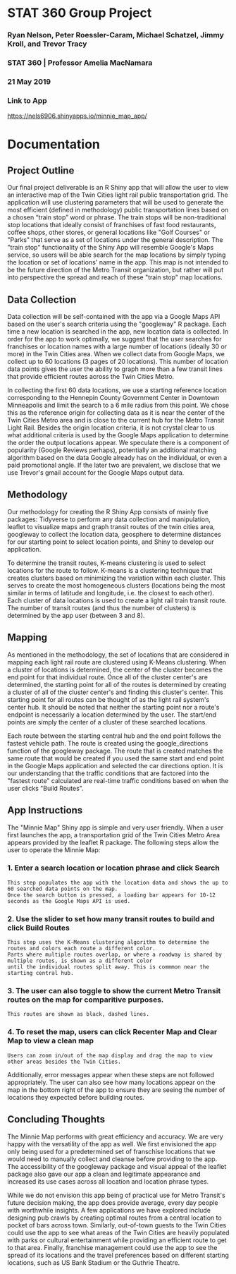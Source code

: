 # STAT 360 Group Project 
### Ryan Nelson, Peter Roessler-Caram, Michael Schatzel, Jimmy Kroll, and Trevor Tracy
### STAT 360 | Professor Amelia MacNamara
### 21 May 2019

### Link to App
 https://nels6906.shinyapps.io/minnie_map_app/


# Documentation

## Project Outline

Our final project deliverable is an R Shiny app that will allow the user to view an interactive map of the Twin Cities light rail public transportation grid. The application will use clustering parameters that will be used to generate the most efficient (defined in methodology) public transportation lines based on a chosen “train stop” word or phrase. The train stops will be non-traditional stop locations that ideally consist of franchises of fast food restaurants, coffee shops, other stores, or general locations like "Golf Courses" or "Parks" that serve as a set of locations under the general description. The "train stop" functionality of the Shiny App will resemble Google's Maps service, so users will be able search for the map locations by simply typing the location or set of locations' name in the app.  This map is not intended to be the future direction of the Metro Transit organization, but rather will put into perspective the spread and reach of these "train stop" map locations. 

## Data Collection

Data collection will be self-contained with the app via a Google Maps API based on the user's search criteria using the "googleway" R package. Each time a new location is searched in the app, new location data is collected. In order for the app to work optimally, we suggest that the user searches for franchises or location names with a large number of locations (ideally 30 or more) in the Twin Cities area. When we collect data from Google Maps, we collect up to 60 locations (3 pages of 20 locations). This number of location data points gives the user the ability to graph more than a few transit lines that provide efficient routes across the Twin Cities Metro.

In collecting the first 60 data locations, we use a starting reference location corresponding to the Hennepin County Government Center in Downtown Minneapolis and limit the search to a 6 mile radius from this point. We chose this as the reference origin for collecting data as it is near the center of the Twin Cities Metro area and is close to the current hub for the Metro Transit Light Rail. Besides the origin location criteria, it is not crystal clear to us what additional criteria is used by the Google Maps application to determine the order the output locations appear. We speculate there is a component of popularity (Google Reviews perhaps), potentially an additional matching algorithm based on the data Google already has on the individual, or even a paid promotional angle. If the later two are prevalent, we disclose that we use Trevor's gmail account for the Google Maps output data. 

## Methodology

Our methodology for creating the R Shiny App consists of mainly five packages: Tidyverse to perform any data collection and manipulation, leaflet to visualize maps and graph transit routes of the twin cities area, googleway to collect the location data, geosphere to determine distances for our starting point to select location points, and Shiny to develop our application.

To determine the transit routes, K-means clustering is used to select locations for the route to follow. K-means is a clustering technique that creates clusters based on minimizing the variation within each cluster. This serves to create the most homogeneous clusters (locations being the most similar in terms of latitude and longitude, i.e. the closest to each other). Each cluster of data locations is used to create a light rail train transit route. The number of transit routes (and thus the number of clusters) is determined by the app user (between 3 and 8).

## Mapping

As mentioned in the methodology, the set of locations that are considered in mapping each light rail route are clustered using K-Means clustering. When a cluster of locations is determined, the center of the cluster becomes the end point for that individual route. Once all of the cluster center's are determined, the starting point for all of the routes is determined by creating a cluster of all of the cluster center's and finding this cluster's center. This starting point for all routes can be thought of as the light rail system's center hub. It should be noted that neither the starting point nor a route's endpoint is necessarily a location determined by the user. The start/end points are simply the center of a cluster of these searched locations.

Each route between the starting central hub and the end point follows the fastest vehicle path. The route is created using the google_directions function of the googleway package. The route that is created matches the same route that would be created if you used the same start and end point in the Google Maps application and selected the car directions option. It is our understanding that the traffic conditions that are factored into the "fastest route" calculated are real-time traffic conditions based on when the user clicks "Build Routes".

## App Instructions

The "Minnie Map" Shiny app is simple and very user friendly. When a user first launches the app, a transportation grid of the Twin Cities Metro Area appears provided by the leaflet R package. The following steps allow the user to operate the Minnie Map:
### 1. Enter a search location or location phrase and click Search
    This step populates the app with the location data and shows the up to 60 searched data points on the map.
    Once the search button is pressed, a loading bar appears for 10-12 seconds as the Google Maps API is used.
### 2. Use the slider to set how many transit routes to build and click Build Routes
    This step uses the K-Means clustering algorithm to determine the routes and colors each route a different color.
    Parts where multiple routes overlap, or where a roadway is shared by multiple routes, is shown as a different color
    until the individual routes split away. This is commmon near the starting central hub.
### 3. The user can also toggle to show the current Metro Transit routes on the map for comparitive purposes. 
    This routes are shown as black, dashed lines.
### 4. To reset the map, users can click Recenter Map and Clear Map to view a clean map
    Users can zoom in/out of the map display and drag the map to view other areas besides the Twin Cities.

Additionally, error messages appear when these steps are not followed appropriately. The user can also see how many locations appear on the map in the bottom right of the app to ensure they are seeing the number of locations they expected before building routes.

## Concluding Thoughts

The Minnie Map performs with great efficiency and accuracy. We are very happy with the versatility of the app as well. We first envisioned the app only being used for a predetermined set of franschise locations that we would need to manually collect and cleanse before providing to the app. The accessibility of the googleway package and visual appeal of the leaflet package also gave our app a clean and legitimate appearance and increased its use cases across all location and location phrase types.

While we do not envision this app being of practical use for Metro Transit's future decision making, the app does provide average, every day people with worthwhile insights. A few applications we have explored include designing pub crawls by creating optimal routes from a central location to pocket of bars across town. Similarly, out-of-town guests to the Twin Cities could use the app to see what areas of the Twin Cities are heavily populated with parks or cultural entertainment while providing an efficient route to get to that area. Finally, franchise management could use the app to see the spread of its locations and the travel preferences based on different starting locations, such as US Bank Stadium or the Guthrie Theatre. 



